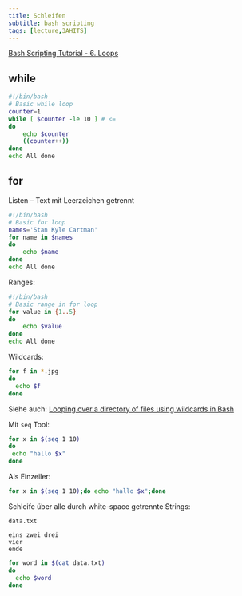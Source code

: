 ```yaml
---
title: Schleifen
subtitle: bash scripting
tags: [lecture,3AHITS]
---
```


[Bash Scripting Tutorial - 6. Loops](https://ryanstutorials.net/bash-scripting-tutorial/bash-loops.php)

## while

```bash
#!/bin/bash
# Basic while loop
counter=1
while [ $counter -le 10 ] # <=
do
	echo $counter
	((counter++))
done
echo All done
```

## for

Listen – Text mit Leerzeichen getrennt

```bash
#!/bin/bash
# Basic for loop
names='Stan Kyle Cartman'
for name in $names
do
	echo $name
done
echo All done
```

Ranges:

```bash
#!/bin/bash
# Basic range in for loop
for value in {1..5}
do
	echo $value
done
echo All done
```

Wildcards:

```bash
for f in *.jpg
do
  echo $f
done
```

Siehe auch: [Looping over a directory of files using wildcards in Bash](https://www.moreofless.co.uk/bash-shell-linux-looping-directory-files-wildcards/)

Mit `seq` Tool:

```bash
for x in $(seq 1 10)
do
 echo "hallo $x"
done
```

Als Einzeiler:

```bash
for x in $(seq 1 10);do echo "hallo $x";done
```

Schleife über alle durch white-space getrennte Strings:

`data.txt`

```
eins zwei drei
vier
ende
```

```bash
for word in $(cat data.txt)
do
  echo $word
done
```





